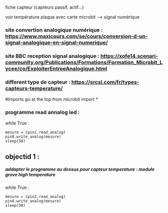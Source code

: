 fiche capteur (capteurs passif, actif...)

voir température plaque avec carte microbit -->  signal numérique

### site convertion analogique numérique :  https://www.maxicours.com/se/cours/conversion-d-un-signal-analogique-en-signal-numerique/

### site BBC reception signal analogique :   https://xofe14.scenari-community.org/Publications/Formations/Formation_Microbit_Lycee/co/ExploiterEntreeAnalogique.html

### different type de capteur : https://srcsl.com/fr/types-capteurs-temperature/

#Imports go at the top
from microbit import *




### programme read annalog led :
while True :
    
    mesure = (pin1.read_analog)
    pin0.write_analog(mesure)
    sleep(50)

## objectid 1 :
##### addapter le programme au dessus pour capteur temperature : module grove high temperature 
while True :
    
    mesure = (pin2.read_analog)
    pin0.write_analog(mesure)
    sleep(50)
